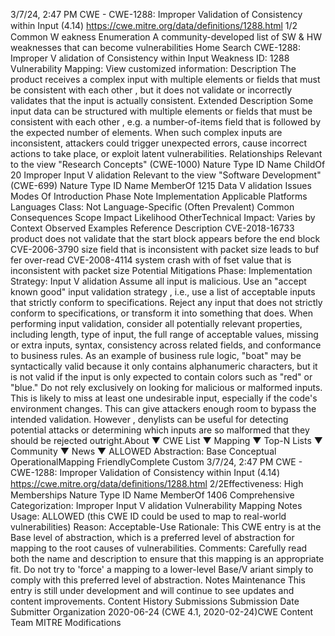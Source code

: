 3/7/24, 2:47 PM CWE - CWE-1288: Improper Validation of Consistency within Input (4.14)
https://cwe.mitre.org/data/deﬁnitions/1288.html 1/2
Common W eakness Enumeration
A community-developed list of SW & HW weaknesses that can become
vulnerabilities
Home Search
CWE-1288: Improper V alidation of Consistency within Input
Weakness ID: 1288
Vulnerability Mapping: 
View customized information:
 Description
The product receives a complex input with multiple elements or fields that must be consistent with each other , but it does not validate
or incorrectly validates that the input is actually consistent.
 Extended Description
Some input data can be structured with multiple elements or fields that must be consistent with each other , e.g. a number-of-items
field that is followed by the expected number of elements. When such complex inputs are inconsistent, attackers could trigger
unexpected errors, cause incorrect actions to take place, or exploit latent vulnerabilities.
 Relationships
 Relevant to the view "Research Concepts" (CWE-1000)
Nature Type ID Name
ChildOf 20 Improper Input V alidation
 Relevant to the view "Software Development" (CWE-699)
Nature Type ID Name
MemberOf 1215 Data V alidation Issues
 Modes Of Introduction
Phase Note
Implementation
 Applicable Platforms
Languages
Class: Not Language-Specific (Often Prevalent)
 Common Consequences
Scope Impact Likelihood
OtherTechnical Impact: Varies by Context
 Observed Examples
Reference Description
CVE-2018-16733 product does not validate that the start block appears before the end block
CVE-2006-3790 size field that is inconsistent with packet size leads to buf fer over-read
CVE-2008-4114 system crash with of fset value that is inconsistent with packet size
 Potential Mitigations
Phase: Implementation
Strategy: Input V alidation
Assume all input is malicious. Use an "accept known good" input validation strategy , i.e., use a list of acceptable inputs that
strictly conform to specifications. Reject any input that does not strictly conform to specifications, or transform it into something
that does.
When performing input validation, consider all potentially relevant properties, including length, type of input, the full range of
acceptable values, missing or extra inputs, syntax, consistency across related fields, and conformance to business rules. As an
example of business rule logic, "boat" may be syntactically valid because it only contains alphanumeric characters, but it is not
valid if the input is only expected to contain colors such as "red" or "blue."
Do not rely exclusively on looking for malicious or malformed inputs. This is likely to miss at least one undesirable input,
especially if the code's environment changes. This can give attackers enough room to bypass the intended validation. However ,
denylists can be useful for detecting potential attacks or determining which inputs are so malformed that they should be rejected
outright.About ▼ CWE List ▼ Mapping ▼ Top-N Lists ▼ Community ▼ News ▼
ALLOWED
Abstraction: Base
Conceptual OperationalMapping
FriendlyComplete Custom
3/7/24, 2:47 PM CWE - CWE-1288: Improper Validation of Consistency within Input (4.14)
https://cwe.mitre.org/data/deﬁnitions/1288.html 2/2Effectiveness: High
 Memberships
Nature Type ID Name
MemberOf 1406 Comprehensive Categorization: Improper Input V alidation
 Vulnerability Mapping Notes
Usage: ALLOWED (this CWE ID could be used to map to real-world vulnerabilities)
Reason: Acceptable-Use
Rationale:
This CWE entry is at the Base level of abstraction, which is a preferred level of abstraction for mapping to the root causes of
vulnerabilities.
Comments:
Carefully read both the name and description to ensure that this mapping is an appropriate fit. Do not try to 'force' a mapping to a
lower-level Base/V ariant simply to comply with this preferred level of abstraction.
 Notes
Maintenance
This entry is still under development and will continue to see updates and content improvements.
 Content History
 Submissions
Submission Date Submitter Organization
2020-06-24
(CWE 4.1, 2020-02-24)CWE Content Team MITRE
 Modifications
